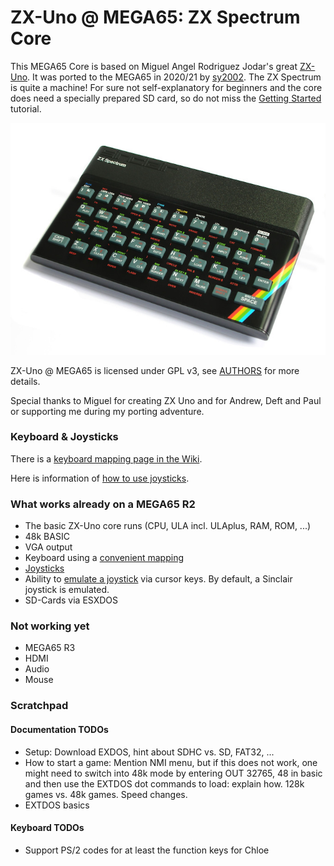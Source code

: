 ZX-Uno @ MEGA65: ZX Spectrum Core
=================================

This MEGA65 Core is based on Miguel Angel Rodriguez Jodar's great
[ZX-Uno](https://zxuno.speccy.org/index_e.shtml). It was ported to the MEGA65
in 2020/21 by [sy2002](http://sy2002.de). The ZX Spectrum is quite a machine!
For sure not self-explanatory for beginners and the core does need a specially
prepared SD card, so do not miss the
[Getting Started](https://github.com/sy2002/zxuno4mega65/wiki/Getting-Started)
tutorial.

![ZX Spectrum 48k](doc/wiki/assets/ZXSpectrum48k.jpg)

ZX-Uno @ MEGA65 is licensed under GPL v3,
see [AUTHORS](AUTHORS) for more details.

Special thanks to Miguel for creating ZX Uno and for Andrew, Deft and Paul
or supporting me during my porting adventure.

### Keyboard & Joysticks

There is a [keyboard mapping page in the Wiki](https://github.com/sy2002/zxuno4mega65/wiki/Keyboard-Mapping).

Here is information of [how to use joysticks](https://github.com/sy2002/zxuno4mega65/wiki/Joysticks).

### What works already on a MEGA65 R2

* The basic ZX-Uno core runs (CPU, ULA incl. ULAplus, RAM, ROM, ...)
* 48k BASIC
* VGA output
* Keyboard using a [convenient mapping](https://github.com/sy2002/zxuno4mega65/wiki/Keyboard-Mapping)
* [Joysticks](https://github.com/sy2002/zxuno4mega65/wiki/Joysticks)
* Ability to [emulate a joystick](https://github.com/sy2002/zxuno4mega65/wiki/Keyboard#cursor-keys-standard-and-joystick-mode) via cursor keys.
  By default, a Sinclair joystick is emulated.
* SD-Cards via ESXDOS

### Not working yet

* MEGA65 R3
* HDMI
* Audio
* Mouse

### Scratchpad

#### Documentation TODOs

* Setup: Download EXDOS, hint about SDHC vs. SD, FAT32, ...
* How to start a game: Mention NMI menu, but if this does not work, one might need to switch
  into 48k mode by entering OUT 32765, 48 in basic and then use the EXTDOS dot commands to load:
  explain how. 128k games vs. 48k games. Speed changes.
* EXTDOS basics

#### Keyboard TODOs

* Support PS/2 codes for at least the function keys for Chloe

